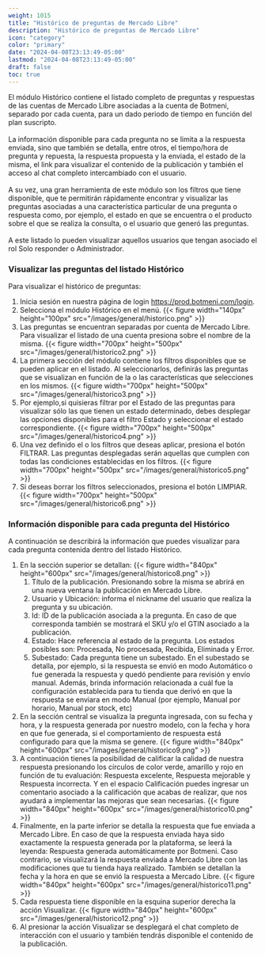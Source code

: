 ```yaml
---
weight: 1015
title: "Histórico de preguntas de Mercado Libre"
description: "Histórico de preguntas de Mercado Libre"
icon: "category"
color: "primary"
date: "2024-04-08T23:13:49-05:00"
lastmod: "2024-04-08T23:13:49-05:00"
draft: false
toc: true
---
```

El módulo Histórico contiene el listado completo de preguntas y respuestas de las cuentas de Mercado Libre asociadas a la cuenta de Botmeni, separado por cada cuenta, para un dado periodo de tiempo en función del plan suscripto.<br></br>
La información disponible para cada pregunta no se limita a la respuesta enviada, sino que también se detalla, entre otros, el tiempo/hora de pregunta y repuesta, la respuesta propuesta y la enviada, el estado de la misma, el link para visualizar el contenido de la publicación y también el acceso al chat completo intercambiado con el usuario.<br></br>
A su vez, una gran herramienta de este módulo son los filtros que tiene disponible, que te permitirán rápidamente encontrar y visualizar las preguntas asociadas a una característica particular de una pregunta o respuesta como, por ejemplo, el estado en que se encuentra o el producto sobre el que se realiza la consulta, o el usuario que generó las preguntas.<br></br>
A este listado lo pueden visualizar aquellos usuarios que tengan asociado el rol Solo responder o Administrador.

### Visualizar las preguntas del listado Histórico

Para visualizar el histórico de preguntas:
1. Inicia sesión en nuestra página de login <https://prod.botmeni.com/login>.
2. Selecciona el módulo Histórico en el menú.
{{< figure width="140px" height="100px" src="/images/general/historico.png" >}}
3. Las preguntas se encuentran separadas por cuenta de Mercado Libre. Para visualizar el listado de una cuenta presiona sobre el nombre de la misma.
{{< figure width="700px" height="500px" src="/images/general/historico2.png" >}}
4. La primera sección del módulo contiene los filtros disponibles que se pueden aplicar en el listado. Al seleccionarlos, definirás las preguntas que se visualizan en función de la o las características que selecciones en los mismos. 
{{< figure width="700px" height="500px" src="/images/general/historico3.png" >}}
5. Por ejemplo,si quisieras filtrar por el Estado de las preguntas para visualizar sólo las que tienen un estado determinado, debes desplegar las opciones disponibles para el filtro Estado y seleccionar el estado correspondiente.
{{< figure width="700px" height="500px" src="/images/general/historico4.png" >}}
6. Una vez definido el o los filtros que deseas aplicar, presiona el botón FILTRAR. Las preguntas desplegadas serán aquellas que cumplen con todas las condiciones establecidas en los filtros.
{{< figure width="700px" height="500px" src="/images/general/historico5.png" >}}
7. Si deseas borrar los filtros seleccionados, presiona el botón LIMPIAR.
{{< figure width="700px" height="500px" src="/images/general/historico6.png" >}}

### Información disponible para cada pregunta del Histórico

A continuación se describirá la información que puedes visualizar para cada pregunta contenida dentro del listado Histórico.
1. En la sección superior se detallan:
{{< figure width="840px" height="600px" src="/images/general/historico8.png" >}}
    1. Título de la publicación. Presionando sobre la misma se abrirá en una nueva ventana la publicación en Mercado Libre.
    2. Usuario y Ubicación: informa el nickname del usuario que realiza la pregunta y su ubicación.
    3. Id: ID de la publicación asociada a la pregunta. En caso de que corresponda también se mostrará el SKU y/o el GTIN asociado a la publicación.
    4. Estado: Hace referencia al estado de la pregunta. Los estados posibles son: Procesada, No procesada, Recibida, Eliminada y Error.
    5. Subestado: Cada pregunta tiene un subestado. En el subestado se detalla, por ejemplo, si la respuesta se envió en modo Automático o fue generada la respuesta y quedó pendiente para revisión y envío manual. Además, brinda información relacionada a cuál fue la configuración establecida para tu tienda que derivó en que la respuesta se enviara en modo Manual (por ejemplo, Manual por horario, Manual por stock, etc)
2. En la sección central se visualiza la pregunta ingresada, con su fecha y hora, y la respuesta generada por nuestro modelo, con la fecha y hora en que fue generada, si el comportamiento de respuesta está configurado para que la misma se genere.
{{< figure width="840px" height="600px" src="/images/general/historico9.png" >}}
3.  A continuación tienes la posibilidad de calificar la calidad de nuestra respuesta presionando los círculos de color verde, amarillo y rojo en función de tu evaluación: Respuesta excelente, Respuesta mejorable y Respuesta incorrecta. Y en el espacio Calificación puedes ingresar un comentario asociado a la calificación que acabas de realizar, que nos ayudará a implementar las mejoras que sean necesarias.
{{< figure width="840px" height="600px" src="/images/general/historico10.png" >}}
4. Finalmente, en la parte inferior se detalla la respuesta que fue enviada a Mercado Libre. En caso de que la respuesta enviada haya sido exactamente la respuesta generada por la plataforma, se leerá la leyenda: Respuesta generada automáticamente por Botmeni. Caso contrario, se visualizará la respuesta enviada a Mercado Libre con las modificaciones que tu tienda haya realizado. También se detallan la fecha y la hora en que se envió la respuesta a Mercado Libre.
{{< figure width="840px" height="600px" src="/images/general/historico11.png" >}}
5. Cada respuesta tiene disponible en la esquina superior derecha la acción Visualizar.
{{< figure width="840px" height="600px" src="/images/general/historico12.png" >}}
6. Al presionar la acción Visualizar se desplegará el chat completo de interacción con el usuario y también tendrás disponible el contenido de la publicación.
